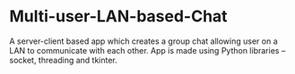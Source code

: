 # Multi-user-LAN-based-Chat
A server-client based app which creates a group chat allowing user on a LAN to communicate with each other.
App is made using Python libraries – socket, threading and tkinter.
